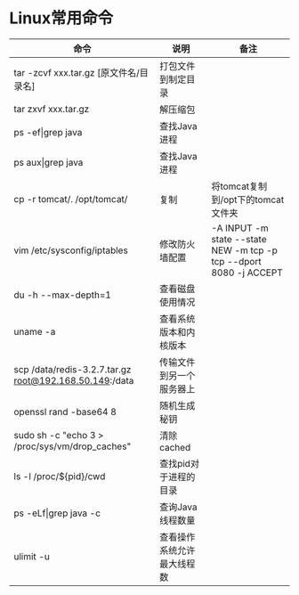 # Linux常用命令

| 命令                                                   | 说明                       | 备注                                                         |
| ------------------------------------------------------ | -------------------------- | ------------------------------------------------------------ |
| tar -zcvf xxx.tar.gz [原文件名/目录名]                 | 打包文件到制定目录         |                                                              |
| tar zxvf xxx.tar.gz                                    | 解压缩包                   |                                                              |
| ps -ef\|grep java                                      | 查找Java进程               |                                                              |
| ps aux\|grep java                                      | 查找Java进程               |                                                              |
| cp -r tomcat/. /opt/tomcat/                            | 复制                       | 将tomcat复制到/opt下的tomcat文件夹                           |
| vim /etc/sysconfig/iptables                            | 修改防火墙配置             | -A INPUT -m state --state NEW -m tcp -p tcp --dport 8080 -j ACCEPT |
| du -h --max-depth=1                                    | 查看磁盘使用情况           |                                                              |
| uname -a                                               | 查看系统版本和内核版本     |                                                              |
| scp /data/redis-3.2.7.tar.gz root@192.168.50.149:/data | 传输文件到另一个服务器上   |                                                              |
| openssl rand -base64 8                                 | 随机生成秘钥               |                                                              |
| sudo sh -c "echo  3 > /proc/sys/vm/drop_caches"        | 清除cached                 |                                                              |
| ls -l /proc/${pid}/cwd                                 | 查找pid对于进程的目录      |                                                              |
| ps -eLf\|grep java -c                                  | 查询Java线程数量           |                                                              |
| ulimit -u                                              | 查看操作系统允许最大线程数 |                                                              |